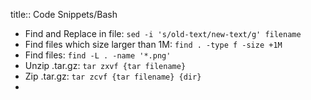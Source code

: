 title:: Code Snippets/Bash

- Find and Replace in file: `sed -i 's/old-text/new-text/g' filename`
- Find files which size larger than 1M: `find . -type f -size +1M`
- Find files: `find -L . -name '*.png'`
- Unzip .tar.gz: `tar zxvf {tar filename}`
- Zip .tar.gz: `tar zcvf {tar filename} {dir}`
-